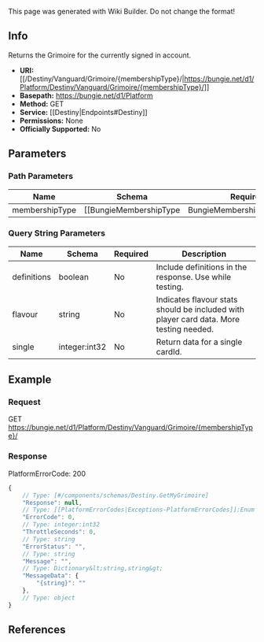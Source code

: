 <span class="wiki-builder">This page was generated with Wiki Builder. Do not change the format!</span>

## Info
Returns the Grimoire for the currently signed in account.

* **URI:** [[/Destiny/Vanguard/Grimoire/{membershipType}/|https://bungie.net/d1/Platform/Destiny/Vanguard/Grimoire/{membershipType}/]]
* **Basepath:** https://bungie.net/d1/Platform
* **Method:** GET
* **Service:** [[Destiny|Endpoints#Destiny]]
* **Permissions:** None
* **Officially Supported:** No

## Parameters
### Path Parameters
Name | Schema | Required | Description
---- | ------ | -------- | -----------
membershipType | [[BungieMembershipType|BungieMembershipType]]:Enum | Yes | The type of account for which info will be extracted.

### Query String Parameters
Name | Schema | Required | Description
---- | ------ | -------- | -----------
definitions | boolean | No | Include definitions in the response. Use while testing.
flavour | string | No | Indicates flavour stats should be included with player card data. More testing needed.
single | integer:int32 | No | Return data for a single cardId.

## Example
### Request
GET https://bungie.net/d1/Platform/Destiny/Vanguard/Grimoire/{membershipType}/

### Response
PlatformErrorCode: 200
```javascript
{
    // Type: [#/components/schemas/Destiny.GetMyGrimoire]
    "Response": null,
    // Type: [[PlatformErrorCodes|Exceptions-PlatformErrorCodes]]:Enum
    "ErrorCode": 0,
    // Type: integer:int32
    "ThrottleSeconds": 0,
    // Type: string
    "ErrorStatus": "",
    // Type: string
    "Message": "",
    // Type: Dictionary&lt;string,string&gt;
    "MessageData": {
        "{string}": ""
    },
    // Type: object
}

```

## References
